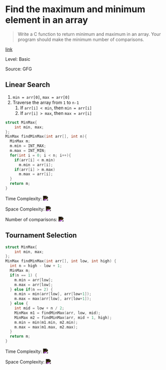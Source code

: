 # Find the maximum and minimum element in an array

> Write a C function to return minimum and maximum in an array. Your program should make the minimum number of comparisons.

[link](https://www.geeksforgeeks.org/maximum-and-minimum-in-an-array/)

Level: Basic

Source: GFG

## Linear Search

1. `min = arr[0]`, `max = arr[0]`
2. Traverse the array from `1` to `n-1`
   1. If `arr[i] < min`, then `min = arr[i]`
   2. If `arr[i] > max`, then `max = arr[i]`

```cpp
struct MinMax{
    int min, max;
};
MinMax findMinMax(int arr[], int n){
  MinMax m;
  m.min = INT_MAX;
  m.max = INT_MIN;
  for(int i = 0; i < n; i++){
    if(arr[i] < m.min)
      m.min = arr[i];
    if(arr[i] > m.max)
      m.max = arr[i];
  }
  return m;
}
```

Time Complexity: <!-- $O(n)$ --> <img style="transform: translateY(0.1em); filter: invert();" src="https://render.githubusercontent.com/render/math?math=O(n)">

Space Complexity: <!-- $O(1)$ --> <img style="transform: translateY(0.1em); filter: invert();" src="https://render.githubusercontent.com/render/math?math=O(1)">

Number of comparisons: <!-- $n$ --> <img style="transform: translateY(0.1em); filter: invert();" src="https://render.githubusercontent.com/render/math?math=n">

## Tournament Selection

```cpp
struct MinMax{
    int min, max;
};
MinMax findMinMax(int arr[], int low, int high) {
  int n = high - low + 1;
  MinMax m;
  if(n == 1) {
    m.min = arr[low];
    m.max = arr[low];
  } else if(n == 2) {
    m.min = min(arr[low], arr[low+1]);
    m.max = max(arr[low], arr[low+1]);
  } else {
    int mid = low + n / 2;
    MinMax m1 = findMinMax(arr, low, mid);
    MinMax m2 = findMinMax(arr, mid + 1, high);
    m.min = min(m1.min, m2.min);
    m.max = max(m1.max, m2.max);
  }
  return m;
}
```

Time Complexity: <!-- $O(n)$ --> <img style="transform: translateY(0.1em); filter: invert();" src="https://render.githubusercontent.com/render/math?math=O(n)">

Space Complexity: <!-- $O(1)$ --> <img style="transform: translateY(0.1em); filter: invert();" src="https://render.githubusercontent.com/render/math?math=O(1)">

